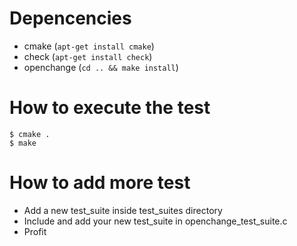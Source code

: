 Depencencies
============
* cmake (`apt-get install cmake`)
* check (`apt-get install check`)
* openchange (`cd .. && make install`)

How to execute the test
=======================

    $ cmake .
    $ make

How to add more test
====================
* Add a new test_suite inside test_suites directory
* Include and add your new test_suite in openchange_test_suite.c
* Profit

